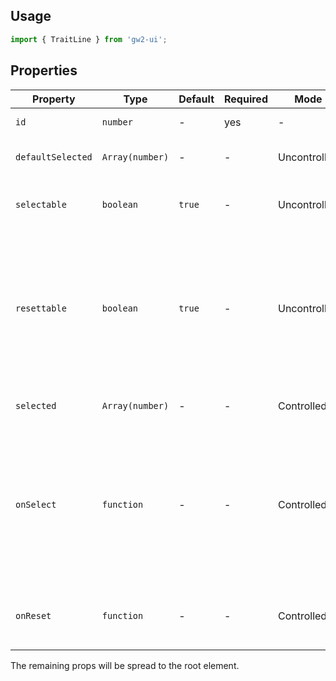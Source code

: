 ## Usage

```js
import { TraitLine } from 'gw2-ui';
```

## Properties

| Property          | Type            | Default | Required | Mode         | Description                                                                                                           |
| ----------------- | --------------- | ------- | -------- | ------------ | --------------------------------------------------------------------------------------------------------------------- |
| `id`              | `number`        | -       | yes      | -            | The trait line id                                                                                                     |
| `defaultSelected` | `Array(number)` | -       | -        | Uncontrolled | The default selected trait ids                                                                                        |
| `selectable`      | `boolean`       | `true`  | -        | Uncontrolled | Whether the traits are selectable                                                                                     |
| `resettable`      | `boolean`       | `true`  | -        | Uncontrolled |  Whether the reset button should be enabled if selected traits ids are not equal to default selected trait ids        |
| `selected`        | `Array(number)` | -       | -        | Controlled   | The selected trait ids                                                                                                |
| `onSelect`        | `function`      | -       | -        | Controlled   | Will be called `onClick` of a major trait with `{ tier: number, id: number, index: number }`. Enables controlled mode |
| `onReset`         | `function`      | -       | -        | Controlled   | Will be called `onClick` of the reset button                                                                          |

The remaining props will be spread to the root element.
